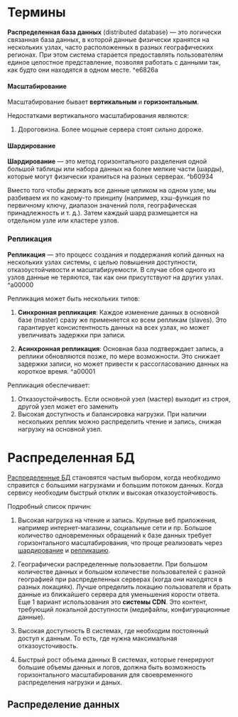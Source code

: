 
# Термины

**Распределенная база данных** (distributed database) — это логически связанная база данных, в которой данные физически хранятся на нескольких узлах, часто расположенных в разных географических регионах. При этом система старается предоставлять пользователям единое целостное представление, позволяя работать с данными так, как будто они находятся в одном месте. ^e6826a

#### Масштабирование

Масштабирование бывает **вертикальным** и **горизонтальным**.

Недостатками вертикального масштабирования являются:
1. Дороговизна. Более мощные сервера стоят сильно дороже.


#### Шардирование
**Шардирование** — это метод горизонтального разделения одной большой таблицы или набора данных на более мелкие части (шарды), которые могут физически храниться на разных серверах. 
^b60934

Вместо того чтобы держать все данные целиком на одном узле, мы разбиваем их по какому-то принципу (например, хэш-функция по первичному ключу, диапазон значений поля, географическая принадлежность и т. д.). Затем каждый шард размещается на отдельном узле или кластере узлов.
### Репликация 
**Репликация** — это процесс создания и поддержания копий данных на нескольких узлах системы, с целью повышения доступности, отказоустойчивости и масштабируемости. В случае сбоя одного из узлов данные не теряются, так как они присутствуют на других узлах.
^a00000

Репликация может быть нескольких типов:
1. **Синхронная репликация**: Каждое изменение данных в основной базе (master) сразу же применяется ко всем репликам (slaves). Это гарантирует консистентность данных на всех узлах, но может увеличивать задержки при записи. 

2. **Асинхронная репликация**: Основная база подтверждает запись, а реплики обновляются позже, по мере возможности. Это снижает задержки записи, но может привести к рассогласованию данных на короткое время.  ^a00001


Репликация обеспечивает:
1. Отказоустойчивость. Если основной узел (мастер) выходит из строя, другой узел может его заменить
2. Высокая доступность и балансировка нагрузки. При наличии нескольких реплик можно распределить чтение и запись, снижая нагрузку на основной узел.


# Распределенная БД

[Распределенные БД](#^e6826a) становятся частым выбором, когда необходимо справится с большими нагрузками и большим потоком данных. Когда сервису необходим быстрый отклик и высокая отказоустойчивость.

Подробный список причин:
1.  Высокая нагрузка на чтение и запись.
	Крупные веб приложения, например интернет-магазины, социальные сети и пр. Большое количество одновременных обращений к базе данных требует горизонтального масштабирования, что проще реализовать через [шардирование](#^b60934) и [репликацию](#^a00000).
	
2. Географически распределенные пользоваетли.
	При большом количестве данных и большом количестве пользователей с разной географией при распределенных серверах (когда они находятся в разных локациях). Лучше определить локацию пользователя и брать данные из ближайшего сервера для уменьшения корости ответа. 
	Еще 1 вариант использования это **системы CDN**. Это контент, требующий локальной доступности (медифайлы, конфигурационные данные).
	
3. Высокая доступность
	В системах, где необходим постоянный доступ к данным. То есть, где нужна максимальная отказоусточивость.
	
4. Быстрый рост объема данных
	В системах, которые генерируют большие объемы данных и логов, должна быть возможность горизонтального масштабирования для своевременного распределения нагрузки и даных.
	

## Распределение данных




